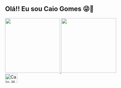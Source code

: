 ## Olá!! Eu sou Caio Gomes 😜💫

<div>
  <a href="https://github.com/GomesKay">
    <img height="180em" src="https://github-readme-stats.vercel.app/api?username=GomesKay&anuraghazra&theme=github_dark&show_icons=true">
    <img height="180em" src="https://github-readme-stats.vercel.app/api/top-langs/?username=GomesKay&anuraghazra&theme=github_dark&layout=compact">
</div>

<div>
  <img align="center" alt="Caio_HTML" height="30" width="40" src="https://cdn.jsdelivr.net/gh/devicons/devicon/icons/html5/html5-original.svg">
</div>

##

